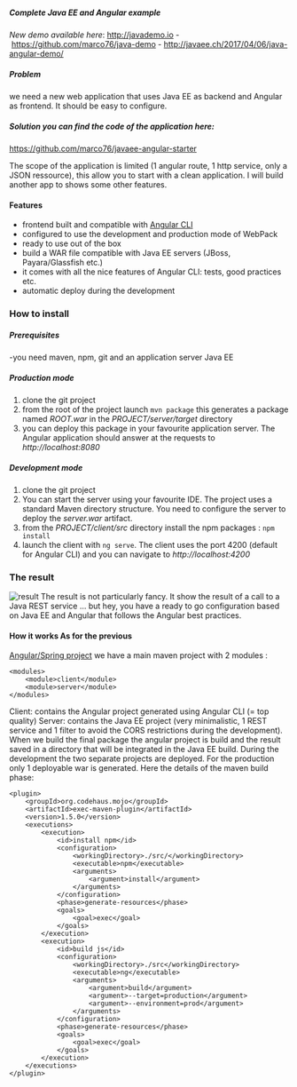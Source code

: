 ##### Complete Java EE and Angular example

*New demo available here*: <http://javademo.io> - <https://github.com/marco76/java-demo> - <http://javaee.ch/2017/04/06/java-angular-demo/>

##### Problem
 we need a new web application that uses Java EE as backend and Angular as frontend. It should be easy to configure.

##### Solution you can find the code of the application here:

<https://github.com/marco76/javaee-angular-starter>

The scope of the application is limited (1 angular route, 1 http service, only a JSON ressource), this allow you to start with a clean application. I will build another app to shows some other features.

#### Features

*   frontend built and compatible with [Angular CLI][1]
*   configured to use the development and production mode of WebPack
*   ready to use out of the box
*   build a WAR file compatible with Java EE servers (JBoss, Payara/Glassfish etc.)
*   it comes with all the nice features of Angular CLI: tests, good practices etc.
*   automatic deploy during the development

### How to install

##### Prerequisites
 -you need maven, npm, git and an application server Java EE

##### Production mode

1.  clone the git project
2.  from the root of the project launch `mvn package` this generates a package named *ROOT.war* in the *PROJECT/server/target* directory
3.  you can deploy this package in your favourite application server. The Angular application should answer at the requests to *http://localhost:8080*

##### Development mode

1.  clone the git project
2.  You can start the server using your favourite IDE. The project uses a standard Maven directory structure. You need to configure the server to deploy the *server.war* artifact.
3.  from the *PROJECT/client/src* directory install the npm packages : `npm install`
4.  launch the client with `ng serve`. The client uses the port 4200 (default for Angular CLI) and you can navigate to *http://localhost:4200*

### The result

![result](http://javaee.ch/wp-content/uploads/2017/03/payara_easy.png")
The result is not particularly fancy. It show the result of a call to a Java REST service ... but hey, you have a ready to go configuration based on Java EE and Angular that follows the Angular best practices.

#### How it works As for the previous

[Angular/Spring project][2] we have a main maven project with 2 modules :

    <modules>
        <module>client</module>
        <module>server</module>
    </modules>
    

Client: contains the Angular project generated using Angular CLI (= top quality) Server: contains the Java EE project (very minimalistic, 1 REST service and 1 filter to avoid the CORS restrictions during the development). When we build the final package the angular project is build and the result saved in a directory that will be integrated in the Java EE build. During the development the two separate projects are deployed. For the production only 1 deployable war is generated. Here the details of the maven build phase:

    <plugin>
        <groupId>org.codehaus.mojo</groupId>
        <artifactId>exec-maven-plugin</artifactId>
        <version>1.5.0</version>
        <executions>
            <execution>
                <id>install npm</id>
                <configuration>
                    <workingDirectory>./src/</workingDirectory>
                    <executable>npm</executable>
                    <arguments>
                        <argument>install</argument>
                    </arguments>
                </configuration>
                <phase>generate-resources</phase>
                <goals>
                    <goal>exec</goal>
                </goals>
            </execution>
            <execution>
                <id>build js</id>
                <configuration>
                    <workingDirectory>./src</workingDirectory>
                    <executable>ng</executable>
                    <arguments>
                        <argument>build</argument>
                        <argument>--target=production</argument>
                        <argument>--environment=prod</argument>
                    </arguments>
                </configuration>
                <phase>generate-resources</phase>
                <goals>
                    <goal>exec</goal>
                </goals>
            </execution>
        </executions>
    </plugin>

 [1]: https://cli.angular.io
 [2]: http://javaee.ch/2016/02/23/spring-boot-angularjs-2-typescript-hello-world-tutorial/